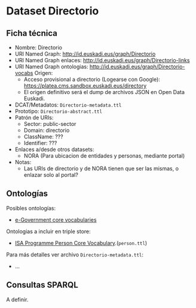 # Dataset Directorio

## Ficha técnica

* Nombre: Directorio
* URI Named Graph: http://id.euskadi.eus/graph/Directorio
* URI Named Graph enlaces: http://id.euskadi.eus/graph/Directorio-links
* URI Named Graph ontologias: http://id.euskadi.eus/graph/Directorio-vocabs
 Origen:
  * Acceso provisional a directorio (Logearse con Google): https://platea.cms.sandbox.euskadi.eus/directory
  * El origen definitivo será el dump de archivos JSON en Open Data Euskadi.
* DCAT/Metadatos: `Directorio-metadata.ttl`
* Prototipo: `Directorio-abstract.ttl`
* Patrón de URIs:
  * Sector: public-sector
  * Domain: directorio
  * ClassName: ???
  * Identifier: ???
* Enlaces a/desde otros datasets:
  * NORA (Para ubicacion de entidades y personas, mediante portal)
* Notas:
  * Las URIs de directorio y de NORA tienen que ser las mismas, o enlazar solo al portal?

## Ontologías

Posibles ontologías:

* [e-Government core vocabularies](https://joinup.ec.europa.eu/collection/semantic-interoperability-community-semic/solution/e-government-core-vocabularies/release/201)

Ontologias a incluir en triple store:

* [ISA Programme Person Core Vocabulary](http://www.w3.org/ns/person).(`person.ttl`)

Para más detalles ver archivo `Directorio-metadata.ttl`:

* ...

## Consultas SPARQL

A definir.